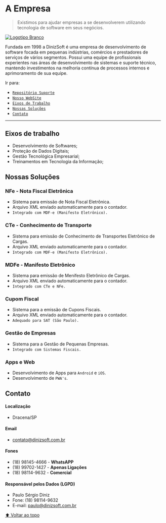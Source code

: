 # A Empresa
> Existimos para ajudar empresas a se desenvolverem utilizando tecnologia de software em seus negócios.

[![ Logotipo Branco](https://user-images.githubusercontent.com/92796645/173882627-9418d7cd-787d-4d19-877f-878255a9042e.png)](http://www.dinizsoft.com.br)


Fundada em 1998 a DinizSoft é uma empresa de desenvolvimento de software focada em pequenas indústrias, comércios e prestadores de serviços de vários segmentos. Possui uma equipe de profissionais experientes nas áreas de desenvolvimento de sistemas e suporte técnico, mantendo investimentos na melhoria contínua de processos internos e aprimoramento de sua equipe.

Ir para:

 * [`Repositório Suporte`](https://github.com/DinizSoft/Suporte)
 * [`Nosso WebSite`](http://www.dinizsoft.com.br)
 * [`Eixos de Trabalho`](https://github.com/DinizSoft#eixos-de-trabalho)
 * [`Nossas Soluções`](https://github.com/DinizSoft#nossas-solu%C3%A7%C3%B5es)
 * [`Contato`](https://github.com/DinizSoft#contato)
 
 ---
 
## Eixos de trabalho
* Desenvolvimento de Softwares;
* Proteção de Dados Digitais;
* Gestão Tecnológica Empresarial;
* Treinamentos em Tecnologia da Informação;

## Nossas Soluções
### NFe - Nota Fiscal Eletrônica
  * Sistema para emissão de Nota Fiscal Eletrônica.
  * Arquivo XML enviado automaticamente para o contador.
  * `Integrado com MDF-e (Manifesto Eletrônico).`
  
### CTe - Conhecimento de Transporte
  * Sistema para emissão de Conhecimento de Transportes Eletrônico de Cargas.
  * Arquivo XML enviado automaticamente para o contador.
  * `Integrado com MDF-e (Manifesto Eletrônico).`

### MDFe - Manifesto Eletrônico
  * Sistema para emissão de Menifesto Eletrônico de Cargas.
  * Arquivo XML enviado automaticamente para o contador.
  * `Integrado com CTe e NFe.`

### Cupom Fiscal
  * Sistema para a emissão de Cupons Fiscais.
  * Arquivo XML enviado automaticamente para o contador.
  * `Adequado para SAT (São Paulo).`

### Gestão de Empresas
  * Sistema para a Gestão de Pequenas Empresas.
  * `Integrado com Sistemas Fiscais.`

### Apps e Web
  * Desenvolvimento de Apps para `Android` e `iOS`.
  * Desenvolvimento de `PWA's`.

## Contato
#### Localização
 * Dracena/SP

#### Email
 * contato@dinizsoft.com.br

#### Fones
 * (18) 98145-4666 - **WhatsAPP**
 * (18) 99702-1427 - **Apenas Ligações**
 * (18) 98114-9632 - **Comercial**

#### Responsável pelos Dados (LGPD)
 * Paulo Sérgio Diniz
 * Fone: (18) 98114-9632
 * E-mail: paulo@dinizsoft.com.br
 
 [⬆ Voltar ao topo](#DinizSoft)<br>
